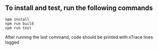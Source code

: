 ## To install and test, run the following commands

```shell
npm install
npm run build
npm run test
```

After running the last command, code should be printed with xTrace lines logged